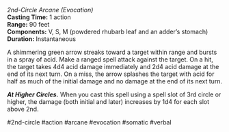 *2nd-Circle Arcane (Evocation)*  
**Casting Time:** 1 action  
**Range:** 90 feet  
**Components:** V, S, M (powdered rhubarb leaf and an adder’s stomach)  
**Duration:** Instantaneous

A shimmering green arrow streaks toward a target within range and bursts in a spray of acid. Make a ranged spell attack against the target. On a hit, the target takes 4d4 acid damage immediately and 2d4 acid damage at the end of its next turn. On a miss, the arrow splashes the target with acid for half as much of the initial damage and no damage at the end of its next turn.

***At Higher Circles.*** When you cast this spell using a spell slot of 3rd circle or higher, the damage (both initial and later) increases by 1d4 for each slot above 2nd.

#2nd-circle #action #arcane #evocation #somatic #verbal
